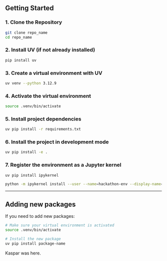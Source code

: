 ## Getting Started

### 1. Clone the Repository
```bash
git clone repo_name
cd repo_name
```

### 2. Install UV (if not already installed)
```bash
pip install uv
```

### 3. Create a virtual environment with UV
```bash
uv venv --python 3.12.9
```

### 4. Activate the virtual environment

```bash
source .venv/bin/activate
```

### 5. Install project dependencies
```bash
uv pip install -r requirements.txt
```

### 6.  Install the project in development mode

```bash
uv pip install -e .
```


### 7. Register the environment as a Jupyter kernel

```bash
uv pip install ipykernel

python -m ipykernel install --user --name=hackathon-env --display-name="hackathon-env"
```
---

## Adding new packages

If you need to add new packages:


```bash
# Make sure your virtual environment is activated
source .venv/bin/activate 

# Install the new package
uv pip install package-name
```


Kaspar was here.